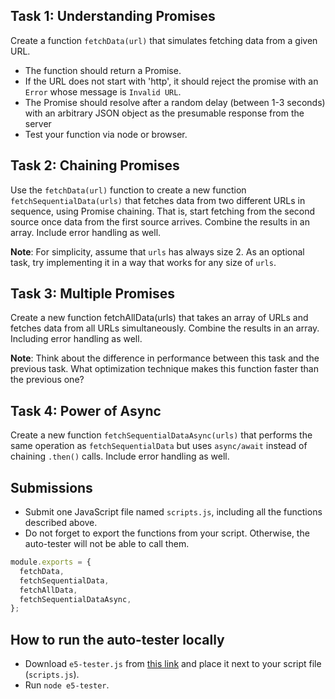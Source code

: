 ## Task 1: Understanding Promises

Create a function `fetchData(url)` that simulates fetching data from a given URL.

- The function should return a Promise.
- If the URL does not start with 'http', it should reject the promise with an `Error` whose message is `Invalid URL`.
- The Promise should resolve after a random delay (between 1-3 seconds) with an arbitrary JSON object as the presumable response from the server
- Test your function via node or browser.

## Task 2: Chaining Promises

Use the `fetchData(url)` function to create a new function `fetchSequentialData(urls)` that fetches data from two different URLs in sequence, using Promise chaining. That is, start fetching from the second source once data from the first source arrives. Combine the results in an array. Include error handling as well.

**Note**: For simplicity, assume that `urls` has always size 2. As an optional task, try implementing it in a way that works for any size of `urls`.

## Task 3: Multiple Promises

Create a new function fetchAllData(urls) that takes an array of URLs and fetches data from all URLs simultaneously. Combine the results in an array. Including error handling as well.

**Note**: Think about the difference in performance between this task and the previous task. What optimization technique makes this function faster than the previous one?

## Task 4: Power of Async

Create a new function `fetchSequentialDataAsync(urls)` that performs the same operation as `fetchSequentialData` but uses `async/await` instead of chaining `.then()` calls. Include error handling as well.

## Submissions

- Submit one JavaScript file named `scripts.js`, including all the functions described above.
- Do not forget to export the functions from your script. Otherwise, the auto-tester will not be able to call them.

```javascript
module.exports = {
  fetchData,
  fetchSequentialData,
  fetchAllData,
  fetchSequentialDataAsync,
};
```

## How to run the auto-tester locally

- Download `e5-tester.js` from [this link](./e5/e5-tester.js) and place it next to your script file (`scripts.js`).
- Run `node e5-tester`.
